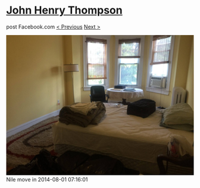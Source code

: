 # [John Henry Thompson](../README.md)
post Facebook.com
[< Previous](2014-08-01-14.md) [Next >](2014-08-01-16.md)

[![](../media/2014-08-01/Nile-move-in-14.jpg)](../README.md)
Nile move in
2014-08-01 07:16:01